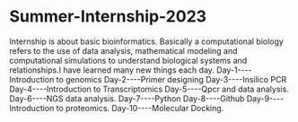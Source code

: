 # Summer-Internship-2023
Internship is about basic bioinformatics.
Basically a computational biology refers to the use of data analysis, mathematical modeling and computational simulations to understand biological systems and relationships.I have learned many new things each day.
Day-1----Introduction to genomics
Day-2----Primer designing
Day-3----Insilico PCR
Day-4----Introduction to Transcriptomics
Day-5----Qpcr and data analysis.
Day-6----NGS data analysis.
Day-7----Python
Day-8----Github
Day-9----Introduction to proteomics.
Day-10----Molecular Docking.


